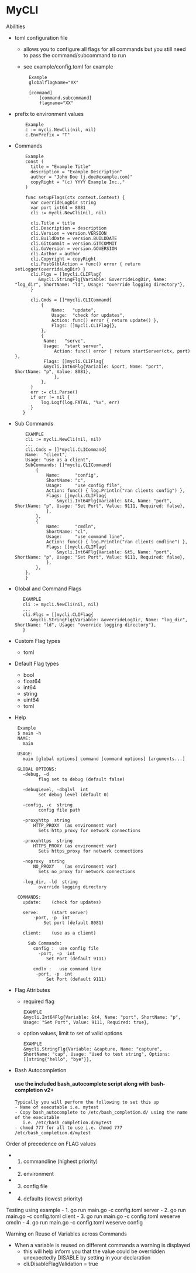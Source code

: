# MyCLI

  Abilities
  - toml configuration file

    - allows you to configure all flags for all commands but you still  need to pass the command/subcommand to run
    - see example/config.toml for example
      
            Example
            globalflagName="XX"
      
            [command]
                [command.subcommand]
                flagname="XX"
  - prefix to environment values

            Example
            c := mycli.NewCli(nil, nil)
            c.EnvPrefix = "T"
  - Commands

            Example
            const (
              title = "Example Title"
              description = "Example Description"
              author = "John Doe (j.doe@example.com)"
              copyRight = "(c) YYYY Example Inc.,"
            )

            func setupFlags(ctx context.Context) {
              var overrideLogDir string
              var port int64 = 8081
              cli := mycli.NewCli(nil, nil)

              cli.Title = title
              cli.Description = description
              cli.Version = version.VERSION
              cli.BuildDate = version.BUILDDATE
              cli.GitCommit = version.GITCOMMIT
              cli.GoVersion = version.GOVERSION
              cli.Author = author
              cli.Copyright = copyRight
              cli.PostGlblAction = func() error { return setLogger(overrideLogDir) }
              cli.Flgs = []mycli.CLIFlag{
		         &mycli.StringFlg{Variable: &overrideLogDir, Name: "log_dir", ShortName: "ld", Usage: "override logging directory"},
              }

              cli.Cmds = []*mycli.CLICommand{
                  {
                      Name:   "update",
                      Usage:  "check for updates",
                      Action: func() error { return update() },
                      Flags: []mycli.CLIFlag{},
                  },
                  {
			       Name:   "serve",
			       Usage:  "start server",
                       Action: func() error { return startServer(ctx, port) },
			       Flags: []mycli.CLIFlag{
				   &mycli.Int64Flg{Variable: &port, Name: "port", ShortName: "p", Value: 8081},
                       },
                  },
              }
	          err := cli.Parse()
	          if err != nil {
		          log.Logf(log.FATAL, "%v", err)
	          }
           }
  - Sub Commands

            EXAMPLE
            cli := mycli.NewCli(nil, nil)
            ...
            cli.Cmds = []*mycli.CLICommand{
    		Name:  "client",
    		Usage: "use as a client",
    		SubCommands: []*mycli.CLICommand{
    			{
    				Name:      "config",
    				ShortName: "c",
    				Usage:     "use config file",
    				Action: func() { log.Println("ran clients config") },
    				Flags: []mycli.CLIFlag{
    					&mycli.Int64Flg{Variable: &t4, Name: "port", ShortName: "p", Usage: "Set Port", Value: 9111, Required: false},
    				},
    			},
    			{
    				Name:      "cmdln",
    				ShortName: "cl",
    				Usage:     "use command line",
    				Action: func() { log.Println("ran clients cmdline") },
    				Flags: []mycli.CLIFlag{
    					&mycli.Int64Flg{Variable: &t5, Name: "port", ShortName: "p", Usage: "Set Port", Value: 9111, Required: false},
    				},
    			},
    		},
     	    }
  - Global and Command Flags
  
           EXAMPLE
           cli := mycli.NewCli(nil, nil)
           ...
           cli.Flgs = []mycli.CLIFlag{
    	      &mycli.StringFlg{Variable: &overrideLogDir, Name: "log_dir", ShortName: "ld", Usage: "override logging directory"},
           }
  - Custom Flag types 
    - toml
  - Default Flag types
    - bool
    - float64
    - int64
    - string
    - uint64
    - toml
  - Help
          
         Example
         $ main -h
         NAME:
           main

         USAGE:
           main [global options] command [command options] [arguments...]

         GLOBAL OPTIONS:
           -debug, -d
                 flag set to debug (default false)

           -debugLevel, -dbglvl  int
                 set debug level (default 0)

           -config, -c  string
                 config file path

           -proxyhttp  string
               HTTP_PROXY  (as environment var)
                 Sets http_proxy for network connections

           -proxyhttps  string
               HTTPS_PROXY (as environment var)
                 Sets https_proxy for network connections

           -noproxy  string
               NO_PROXY    (as environment var)
                 Sets no_proxy for network connections

           -log_dir, -ld  string
                 override logging directory

         COMMANDS:
           update:    (check for updates)

           serve:     (start server)
               -port, -p  int
                   Set port (default 8081)

           client:    (use as a client)

             Sub Commands:
               config :  use config file
                 -port, -p  int
                    Set Port (default 9111)

               cmdln :   use command line
                -port, -p  int
                    Set Port (default 9111)


  - Flag Attributes
    - required flag

          EXAMPLE
          &mycli.Int64Flg{Variable: &t4, Name: "port", ShortName: "p", Usage: "Set Port", Value: 9111, Required: true},
    - option values, limit to set of valid options
  
          EXAMPLE
          &mycli.StringFlg{Variable: &capture, Name: "capture", ShortName: "cap", Usage: "Used to test string", Options: []string{"hello", "bye"}},
  - Bash Autocompletion
    #### use the included bash_autocomplete script along with bash-completion v2+
        Typically you will perform the following to set this up
        - Name of executable i.e. mytest
        - Copy bash_autocomplete to /etc/bash_completion.d/ using the name of the executable 
           i.e. /etc/bash_completion.d/mytest
        - chmod 777 for all to use i.e. chmod 777 /etc/bash_completion.d/mytest
    
Order of precedence on FLAG values
   - 1. commandline  (highest priority)
   - 2. environment
   - 3. config file
   - 4. defaults     (lowest priority)

Testing using example
    - 1. go run main.go -c config.toml server
    - 2. go run main.go -c config.toml client
    - 3. go run main.go -c config.toml weserve cmdln
    - 4. go run main.go -c config.toml weserve config

Warning on Reuse of Variables across Commands
- When a variable is reused on different commands a warning is displayed
  - this will help inform you that the value could be overridden unexpectedly
  DISABLE by setting in your declaration
  - cli.DisableFlagValidation = true